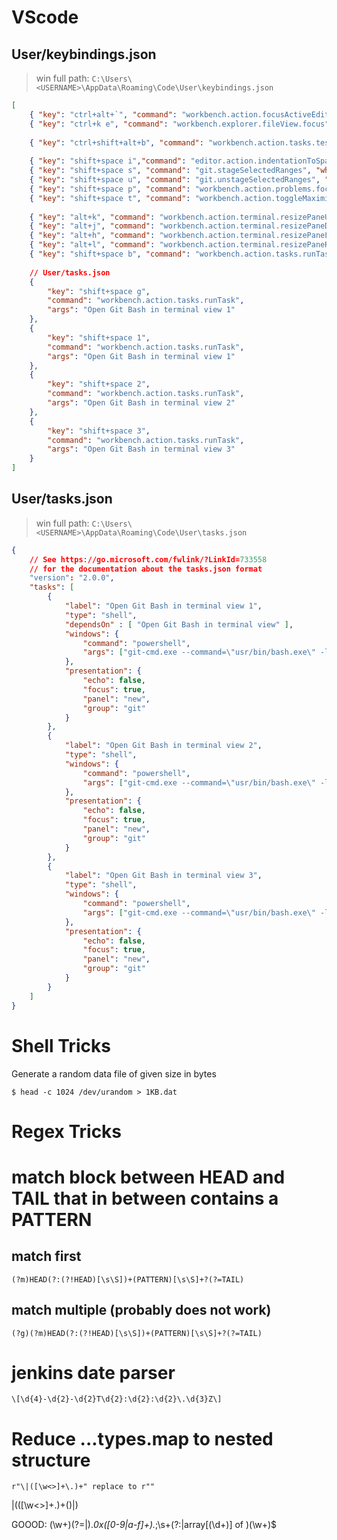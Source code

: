 
# VScode

## User/keybindings.json

> win full path: `C:\Users\<USERNAME>\AppData\Roaming\Code\User\keybindings.json`


```json
[
    { "key": "ctrl+alt+`", "command": "workbench.action.focusActiveEditorGroup" },
    { "key": "ctrl+k e", "command": "workbench.explorer.fileView.focus" },
    
    { "key": "ctrl+shift+alt+b", "command": "workbench.action.tasks.test" },
    
    { "key": "shift+space i","command": "editor.action.indentationToSpaces" },
    { "key": "shift+space s", "command": "git.stageSelectedRanges", "when": "isInDiffEditor" },
    { "key": "shift+space u", "command": "git.unstageSelectedRanges", "when": "isInDiffEditor" },
    { "key": "shift+space p", "command": "workbench.action.problems.focus" },
    { "key": "shift+space t", "command": "workbench.action.toggleMaximizedPanel"},
    
    { "key": "alt+k", "command": "workbench.action.terminal.resizePaneUp" },
    { "key": "alt+j", "command": "workbench.action.terminal.resizePaneDown" },
    { "key": "alt+h", "command": "workbench.action.terminal.resizePaneLeft" },
    { "key": "alt+l", "command": "workbench.action.terminal.resizePaneRight" },
    { "key": "shift+space b", "command": "workbench.action.tasks.runTask", "args": "Build All (Release)" },
    
    // User/tasks.json
    {
        "key": "shift+space g",
        "command": "workbench.action.tasks.runTask",
        "args": "Open Git Bash in terminal view 1"
    },
    {
        "key": "shift+space 1",
        "command": "workbench.action.tasks.runTask",
        "args": "Open Git Bash in terminal view 1"
    },
    {
        "key": "shift+space 2",
        "command": "workbench.action.tasks.runTask",
        "args": "Open Git Bash in terminal view 2"
    },
    {
        "key": "shift+space 3",
        "command": "workbench.action.tasks.runTask",
        "args": "Open Git Bash in terminal view 3"
    }
]
```

## User/tasks.json

> win full path: `C:\Users\<USERNAME>\AppData\Roaming\Code\User\tasks.json`

```json
{
    // See https://go.microsoft.com/fwlink/?LinkId=733558
    // for the documentation about the tasks.json format
    "version": "2.0.0",
    "tasks": [
        {
            "label": "Open Git Bash in terminal view 1",
            "type": "shell",
            "dependsOn" : [ "Open Git Bash in terminal view" ],
            "windows": {
                "command": "powershell",
                "args": ["git-cmd.exe --command=\"usr/bin/bash.exe\" -l -i "]
            },
            "presentation": {
                "echo": false,
                "focus": true,
                "panel": "new",
                "group": "git"
            }
        },
        {
            "label": "Open Git Bash in terminal view 2",
            "type": "shell",
            "windows": {
                "command": "powershell",
                "args": ["git-cmd.exe --command=\"usr/bin/bash.exe\" -l -i "]
            },
            "presentation": {
                "echo": false,
                "focus": true,
                "panel": "new",
                "group": "git"
            }
        },
        {
            "label": "Open Git Bash in terminal view 3",
            "type": "shell",
            "windows": {
                "command": "powershell",
                "args": ["git-cmd.exe --command=\"usr/bin/bash.exe\" -l -i "]
            },
            "presentation": {
                "echo": false,
                "focus": true,
                "panel": "new",
                "group": "git"
            }
        }
    ]
}

```
# Shell Tricks
Generate a random data file of given size in bytes  
```shell
$ head -c 1024 /dev/urandom > 1KB.dat
```


# Regex Tricks

# match block between HEAD and TAIL that in between contains  a PATTERN
## match first
```regex
(?m)HEAD(?:(?!HEAD)[\s\S])+(PATTERN)[\s\S]+?(?=TAIL)
```

## match multiple (probably does not work)
```regex
(?g)(?m)HEAD(?:(?!HEAD)[\s\S])+(PATTERN)[\s\S]+?(?=TAIL)
```

# jenkins date parser
```regex
\[\d{4}-\d{2}-\d{2}T\d{2}:\d{2}:\d{2}\.\d{3}Z\] 
```



# Reduce ...types.map to nested structure
```regex
r"\|([\w<>]+\.)+" replace to r""
```

\|(([\w<>]+\.)+(<anonymous>)|)


GOOOD:
(\w+)(?=\|).*0x([0-9|a-f]+).*;\s+(?:|array\[(\d+)\] of )(\w+)$